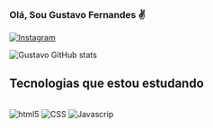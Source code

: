 

### Olá, Sou Gustavo Fernandes ✌️

[![Instagram](https://img.shields.io/badge/Instagram-E4405F?style=for-the-badge&logo=instagram&logoColor=white)](https://www.instagram.com/lg.fernandes/)



![Gustavo GitHub stats](https://github-readme-stats.vercel.app/api?username=lgustavofernandes&show_icons=true&theme=merko)

## Tecnologias que estou estudando

<div style="display: inline_block"><br/>
<img aling="center" alt="html5" src="https://img.shields.io/badge/HTML5-E34F26?style=for-the-badge&logo=html5&logoColor=white" />
<img aling="center" alt="CSS" src="https://img.shields.io/badge/CSS3-1572B6?style=for-the-badge&logo=css3&logoColor=white" />
<img aling="center" alt="Javascrip" src="https://img.shields.io/badge/JavaScript-F7DF1E?style=for-the-badge&logo=javascript&logoColor=black" />
</div>
